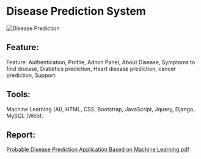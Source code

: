 # Disease Prediction System 
![Disease Prediction](https://github.com/abunaiim25/Disease-prediction-system/assets/75266387/a45d8adb-8355-459e-97c5-3672842ca295)

## Feature: 
Feature: Authentication, Profile, Admin Panel, About Disease, Symptoms to find disease,
Diabetics prediction, Heart disease prediction, cancer prediction, Support.

## Tools:
Machine Learning (AI), HTML, CSS, Bootstrap, JavaScript, Jquery, Django, MySQL (Web).

## Report:
[Probable Disease Prediction Application Based on Machine Learning.pdf](https://github.com/user-attachments/files/16145560/Probable.Disease.Prediction.Application.Based.on.Machine.Learning.pdf)
